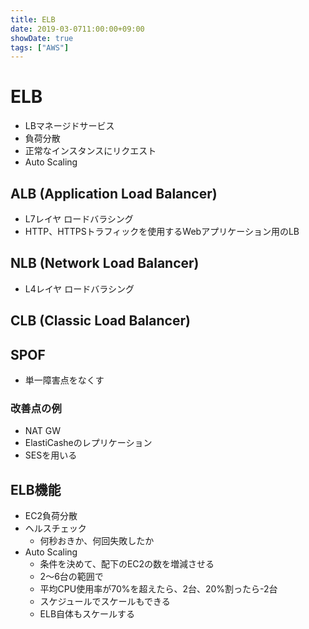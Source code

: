 ```yaml
---
title: ELB
date: 2019-03-0711:00:00+09:00
showDate: true
tags: ["AWS"]
---
```


# ELB
- LBマネージドサービス
- 負荷分散
- 正常なインスタンスにリクエスト
- Auto Scaling

## ALB (Application Load Balancer)
- L7レイヤ ロードバラシング
- HTTP、HTTPSトラフィックを使用するWebアプリケーション用のLB

## NLB (Network Load Balancer)
- L4レイヤ ロードバラシング

## CLB (Classic Load Balancer)

## SPOF
- 単一障害点をなくす
### 改善点の例
- NAT GW
- ElastiCasheのレプリケーション
- SESを用いる

## ELB機能
- EC2負荷分散
- ヘルスチェック
  - 何秒おきか、何回失敗したか
- Auto Scaling
  - 条件を決めて、配下のEC2の数を増減させる
  - 2〜6台の範囲で
  - 平均CPU使用率が70%を超えたら、2台、20%割ったら-2台
  - スケジュールでスケールもできる
  - ELB自体もスケールする
